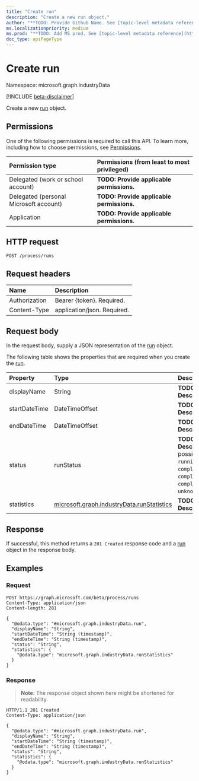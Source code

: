 ```yaml
---
title: "Create run"
description: "Create a new run object."
author: "**TODO: Provide Github Name. See [topic-level metadata reference](https://msgo.azurewebsites.net/add/document/guidelines/metadata.html#topic-level-metadata)**"
ms.localizationpriority: medium
ms.prod: "**TODO: Add MS prod. See [topic-level metadata reference](https://msgo.azurewebsites.net/add/document/guidelines/metadata.html#topic-level-metadata)**"
doc_type: apiPageType
---
```


# Create run
Namespace: microsoft.graph.industryData

[!INCLUDE [beta-disclaimer](../../includes/beta-disclaimer.md)]

Create a new [run](../resources/industrydata-run.md) object.

## Permissions
One of the following permissions is required to call this API. To learn more, including how to choose permissions, see [Permissions](/graph/permissions-reference).

|Permission type|Permissions (from least to most privileged)|
|:---|:---|
|Delegated (work or school account)|**TODO: Provide applicable permissions.**|
|Delegated (personal Microsoft account)|**TODO: Provide applicable permissions.**|
|Application|**TODO: Provide applicable permissions.**|

## HTTP request

<!-- {
  "blockType": "ignored"
}
-->
``` http
POST /process/runs
```

## Request headers
|Name|Description|
|:---|:---|
|Authorization|Bearer {token}. Required.|
|Content-Type|application/json. Required.|

## Request body
In the request body, supply a JSON representation of the [run](../resources/industrydata-run.md) object.

The following table shows the properties that are required when you create the [run](../resources/industrydata-run.md).

|Property|Type|Description|
|:---|:---|:---|
|displayName|String|**TODO: Add Description**|
|startDateTime|DateTimeOffset|**TODO: Add Description**|
|endDateTime|DateTimeOffset|**TODO: Add Description**|
|status|runStatus|**TODO: Add Description**. The possible values are: `running`, `failed`, `completed`, `completedWithErrors`, `completedWithWarnings`, `unknownFutureValue`.|
|statistics|[microsoft.graph.industryData.runStatistics](../resources/industrydata-runstatistics.md)|**TODO: Add Description**|



## Response

If successful, this method returns a `201 Created` response code and a [run](../resources/industrydata-run.md) object in the response body.

## Examples

### Request
<!-- {
  "blockType": "request",
  "name": "create_run_from_"
}
-->
``` http
POST https://graph.microsoft.com/beta/process/runs
Content-Type: application/json
Content-length: 281

{
  "@odata.type": "#microsoft.graph.industryData.run",
  "displayName": "String",
  "startDateTime": "String (timestamp)",
  "endDateTime": "String (timestamp)",
  "status": "String",
  "statistics": {
    "@odata.type": "microsoft.graph.industryData.runStatistics"
  }
}
```


### Response
>**Note:** The response object shown here might be shortened for readability.
<!-- {
  "blockType": "response",
  "truncated": true,
  "@odata.type": "microsoft.graph.industryData.run"
}
-->
``` http
HTTP/1.1 201 Created
Content-Type: application/json

{
  "@odata.type": "#microsoft.graph.industryData.run",
  "displayName": "String",
  "startDateTime": "String (timestamp)",
  "endDateTime": "String (timestamp)",
  "status": "String",
  "statistics": {
    "@odata.type": "microsoft.graph.industryData.runStatistics"
  }
}
```

